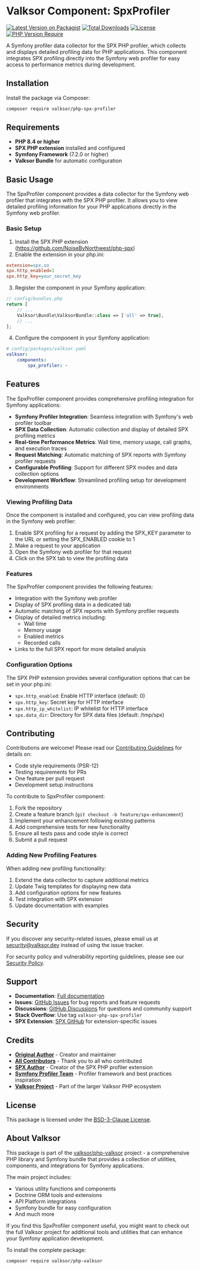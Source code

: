 # Valksor Component: SpxProfiler

[![Latest Version on Packagist](https://img.shields.io/packagist/v/valksor/php-spx-profiler.svg)](https://packagist.org/packages/valksor/php-spx-profiler)
[![Total Downloads](https://img.shields.io/packagist/dt/valksor/php-spx-profiler.svg)](https://packagist.org/packages/valksor/php-spx-profiler)
[![License](https://img.shields.io/packagist/l/valksor/php-spx-profiler.svg)](LICENSE)
[![PHP Version Require](https://img.shields.io/packagist/require-v/valksor/php-spx-profiler/php)](https://packagist.org/packages/valksor/php-spx-profiler)

A Symfony profiler data collector for the SPX PHP profiler, which collects and displays detailed profiling data for PHP applications. This component integrates SPX profiling directly into the Symfony web profiler for easy access to performance metrics during development.

## Installation

Install the package via Composer:

```bash
composer require valksor/php-spx-profiler
```

## Requirements

- **PHP 8.4 or higher**
- **SPX PHP extension** installed and configured
- **Symfony Framework** (7.2.0 or higher)
- **Valksor Bundle** for automatic configuration

## Basic Usage

The SpxProfiler component provides a data collector for the Symfony web profiler that integrates with the SPX PHP profiler. It allows you to view detailed profiling information for your PHP applications directly in the Symfony web profiler.

### Basic Setup

1. Install the SPX PHP extension (https://github.com/NoiseByNorthwest/php-spx)
2. Enable the extension in your php.ini:

```ini
extension=spx.so
spx.http_enabled=1
spx.http_key=your_secret_key
```

3. Register the component in your Symfony application:

```php
// config/bundles.php
return [
    // ...
    Valksor\Bundle\ValksorBundle::class => ['all' => true],
    // ...
];
```

4. Configure the component in your Symfony application:

```yaml
# config/packages/valksor.yaml
valksor:
    components:
        spx_profiler: ~
```

## Features

The SpxProfiler component provides comprehensive profiling integration for Symfony applications:

- **Symfony Profiler Integration**: Seamless integration with Symfony's web profiler toolbar
- **SPX Data Collection**: Automatic collection and display of detailed SPX profiling metrics
- **Real-time Performance Metrics**: Wall time, memory usage, call graphs, and execution traces
- **Request Matching**: Automatic matching of SPX reports with Symfony profiler requests
- **Configurable Profiling**: Support for different SPX modes and data collection options
- **Development Workflow**: Streamlined profiling setup for development environments

### Viewing Profiling Data

Once the component is installed and configured, you can view profiling data in the Symfony web profiler:

1. Enable SPX profiling for a request by adding the SPX_KEY parameter to the URL or setting the SPX_ENABLED cookie to 1
2. Make a request to your application
3. Open the Symfony web profiler for that request
4. Click on the SPX tab to view the profiling data

### Features

The SpxProfiler component provides the following features:

- Integration with the Symfony web profiler
- Display of SPX profiling data in a dedicated tab
- Automatic matching of SPX reports with Symfony profiler requests
- Display of detailed metrics including:
  - Wall time
  - Memory usage
  - Enabled metrics
  - Recorded calls
- Links to the full SPX report for more detailed analysis

### Configuration Options

The SPX PHP extension provides several configuration options that can be set in your php.ini:

- `spx.http_enabled`: Enable HTTP interface (default: 0)
- `spx.http_key`: Secret key for HTTP interface
- `spx.http_ip_whitelist`: IP whitelist for HTTP interface
- `spx.data_dir`: Directory for SPX data files (default: /tmp/spx)


## Contributing

Contributions are welcome! Please read our [Contributing Guidelines](CONTRIBUTING.md) for details on:

- Code style requirements (PSR-12)
- Testing requirements for PRs
- One feature per pull request
- Development setup instructions

To contribute to SpxProfiler component:

1. Fork the repository
2. Create a feature branch (`git checkout -b feature/spx-enhancement`)
3. Implement your enhancement following existing patterns
4. Add comprehensive tests for new functionality
5. Ensure all tests pass and code style is correct
6. Submit a pull request

### Adding New Profiling Features

When adding new profiling functionality:

1. Extend the data collector to capture additional metrics
2. Update Twig templates for displaying new data
3. Add configuration options for new features
4. Test integration with SPX extension
5. Update documentation with examples

## Security

If you discover any security-related issues, please email us at security@valksor.dev instead of using the issue tracker.

For security policy and vulnerability reporting guidelines, please see our [Security Policy](SECURITY.md).

## Support

- **Documentation**: [Full documentation](https://github.com/valksor/php-valksor)
- **Issues**: [GitHub Issues](https://github.com/valksor/php-valksor/issues) for bug reports and feature requests
- **Discussions**: [GitHub Discussions](https://github.com/valksor/php-valksor/discussions) for questions and community support
- **Stack Overflow**: Use tag `valksor-php-spx-profiler`
- **SPX Extension**: [SPX GitHub](https://github.com/NoiseByNorthwest/php-spx) for extension-specific issues

## Credits

- **[Original Author](https://github.com/valksor)** - Creator and maintainer
- **[All Contributors](https://github.com/valksor/php-valksor/graphs/contributors)** - Thank you to all who contributed
- **[SPX Author](https://github.com/NoiseByNorthwest)** - Creator of the SPX PHP profiler extension
- **[Symfony Profiler Team](https://symfony.com/doc/current/profiler.html)** - Profiler framework and best practices inspiration
- **[Valksor Project](https://github.com/valksor)** - Part of the larger Valksor PHP ecosystem

## License

This package is licensed under the [BSD-3-Clause License](LICENSE).

## About Valksor

This package is part of the [valksor/php-valksor](https://github.com/valksor/php-valksor) project - a comprehensive PHP library and Symfony bundle that provides a collection of utilities, components, and integrations for Symfony applications.

The main project includes:
- Various utility functions and components
- Doctrine ORM tools and extensions
- API Platform integrations
- Symfony bundle for easy configuration
- And much more

If you find this SpxProfiler component useful, you might want to check out the full Valksor project for additional tools and utilities that can enhance your Symfony application development.

To install the complete package:

```bash
composer require valksor/php-valksor
```
